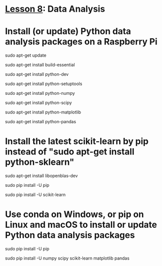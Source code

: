 # <a href="https://goo.gl/ibFiqR">Lesson 8</a>: Data Analysis

# Install (or update) Python data analysis packages on a Raspberry Pi

sudo apt-get update

sudo apt-get install build-essential

sudo apt-get install python-dev

sudo apt-get install python-setuptools

sudo apt-get install python-numpy

sudo apt-get install python-scipy

sudo apt-get install python-matplotlib

sudo apt-get install python-pandas

# Install the latest scikit-learn by pip instead of "sudo apt-get install python-sklearn"

sudo apt-get install libopenblas-dev

sudo pip install -U pip

sudo pip install -U scikit-learn

# Use conda on Windows, or pip on Linux and macOS to install or update Python data analysis packages

sudo pip install -U pip 

sudo pip install -U numpy scipy scikit-learn matplotlib pandas

